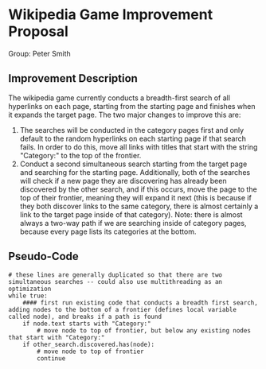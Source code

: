 # Wikipedia Game Improvement Proposal
Group: Peter Smith

## Improvement Description
The wikipedia game currently conducts a breadth-first search of all hyperlinks on each page, starting from the starting page and finishes when it expands the target page. The two major changes to improve this are:

1) The searches will be conducted in the category pages first and only default to the random hyperlinks on each starting page if that search fails. In order to do this, move all links with titles that start with the string "Category:" to the top of the frontier.
2) Conduct a second simultaneous search starting from the target page and searching for the starting page. Additionally, both of the searches will check if a new page they are discovering has already been discovered by the other search, and if this occurs, move the page to the top of their frontier, meaning they will expand it next (this is because if they both discover links to the same category, there is almost certainly a link to the target page inside of that category). Note: there is almost always a two-way path if we are searching inside of category pages, because every page lists its categories at the bottom.

## Pseudo-Code
```
# these lines are generally duplicated so that there are two simultaneous searches -- could also use multithreading as an optimization
while true:
    #### first run existing code that conducts a breadth first search, adding nodes to the bottom of a frontier (defines local variable called node), and breaks if a path is found
    if node.text starts with "Category:"
        # move node to top of frontier, but below any existing nodes that start with "Category:"
    if other_search.discovered.has(node):
        # move node to top of frontier
        continue
```
